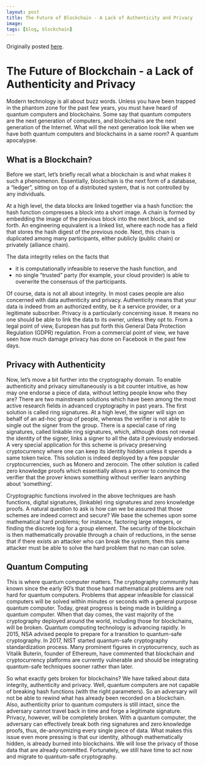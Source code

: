 ```yaml
---
layout: post
title: The Future of Blockchain - A Lack of Authenticity and Privacy
image:
tags: [blog, blockchain]
---
```


Originally posted [here](http://blog.onboardsecurity.com/blog/the-future-of-blockchain-a-lack-of-authenticity-and-privacy).

The Future of Blockchain - a Lack of Authenticity and Privacy
======================================================

Modern technology is all about buzz words. Unless you have been trapped in the phantom zone for the past few years, you must have heard of quantum computers and blockchains. Some say that quantum computers are the next generation of computers, and blockchains are the next generation of the Internet. What will the next generation look like when we have both quantum computers and blockchains in a same room? A quantum apocalypse.


What is a Blockchain?
------------------------------------------------

Before we start, let’s briefly recall what a blockchain is and what makes it such a phenomenon. Essentially, blockchain is the next form of a database, a “ledger”, sitting on top of a distributed system, that is not controlled by any individuals.

At a high level, the data blocks are linked together via a hash function: the hash function compresses a block into a short image. A chain is formed by embedding the image of the previous block into the next block, and so forth. An engineering equivalent is a linked list, where each node has a field that stores the hash digest of the previous node. Next, this chain is duplicated among many participants, either publicly (public chain) or privately (alliance chain).

The data integrity relies on the facts that

* it is computationally infeasible to reserve the hash function, and
* no single “trusted” party (for example, your cloud provider) is able to overwrite the consensus of the participants.

Of course, data is not all about integrity. In most cases people are also concerned with data authenticity and privacy. Authenticity means that your data is indeed from an authorized entity, be it a service provider, or a legitimate subscriber. Privacy is a particularly concerning issue. It means no one should be able to link the data to its owner, unless they opt to. From a legal point of view, European has put forth this General Data Protection Regulation (GDPR) regulation. From a commercial point of view, we have seen how much damage privacy has done on Facebook in the past few days.



Privacy with Authenticity
------------------------------------------------

Now, let’s move a bit further into the cryptography domain. To enable authenticity and privacy simultaneously is a bit counter intuitive, as how may one endorse a piece of data, without letting people know who they are? There are two mainstream solutions which have been among the most active research fields in advanced cryptography in past years. The first solution is called ring signatures. At a high level, the signer will sign on behalf of an ad-hoc group of people, whereas the verifier is not able to single out the signer from the group. There is a special case of ring signatures, called linkable ring signatures, which, although does not reveal the identity of the signer, links a signer to all the data it previously endorsed. A very special application for this scheme is privacy preserving cryptocurrency where one can keep its identity hidden unless it spends a same token twice. This solution is indeed deployed by a few popular cryptocurrencies, such as Monero and zerocoin. The other solution is called zero knowledge proofs which essentially allows a prover to convince the verifier that the prover knows something without verifier learn anything about ‘something’.

Cryptographic functions involved in the above techniques are hash functions, digital signatures, (linkable) ring signatures and zero knowledge proofs. A natural question to ask is how can we be assured that those schemes are indeed correct and secure? We base the schemes upon some mathematical hard problems; for instance, factoring large integers, or finding the discrete log for a group element. The security of the blockchain is then mathematically provable through a chain of reductions, in the sense that if there exists an attacker who can break the system, then this same attacker must be able to solve the hard problem that no man can solve.

Quantum Computing
------------------------------------------------

This is where quantum computer matters. The cryptography community has known since the early 90’s that those hard mathematical problems are not hard for quantum computers.  Problems that appear infeasible for classical computers will be solved within minutes or seconds with a general purpose quantum computer. Today, great progress is being made in building a quantum computer. When that day comes, the vast majority of the cryptography deployed around the world, including those for blockchains, will be broken.  Quantum computing technology is advancing rapidly. In 2015, NSA advised people to prepare for a transition to quantum-safe cryptography. In 2017, NIST started quantum-safe cryptography standardization process. Many prominent figures in cryptocurrency, such as Vitalik Buterin, founder of Ethereum, have commented that blockchain and cryptocurrency platforms are currently vulnerable and should be integrating quantum-safe techniques sooner rather than later.

So what exactly gets broken for blockchains? We have talked about data integrity, authenticity and privacy. Well, quantum computers are not capable of breaking hash functions (with the right parameters). So an adversary will not be able to rewind what has already been recorded on a blockchain. Also, authenticity prior to quantum computers is still intact, since the adversary cannot travel back in time and forge a legitimate signature. Privacy, however, will be completely broken. With a quantum computer, the adversary can effectively break both ring signatures and zero knowledge proofs, thus, de-anonymizing every single piece of data. What makes this issue even more pressing is that our identity, although mathematically hidden, is already burned into blockchains. We will lose the privacy of those data that are already committed. Fortunately, we still have time to act now and migrate to quantum-safe cryptography.
